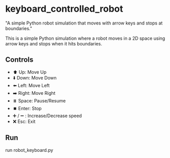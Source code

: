 # keyboard_controlled_robot
"A simple Python robot simulation that moves with arrow keys and stops at boundaries."

This is a simple Python simulation where a robot moves in a 2D space using arrow keys 
and stops when it hits boundaries.

## Controls
- ⬆️ Up: Move Up  
- ⬇️ Down: Move Down  
- ⬅️ Left: Move Left  
- ➡️ Right: Move Right  
- ⏸️ Space: Pause/Resume  
- ⏹️ Enter: Stop  
- ➕ / ➖ : Increase/Decrease speed  
- ❌ Esc: Exit  

## Run
run robot_keyboard.py

